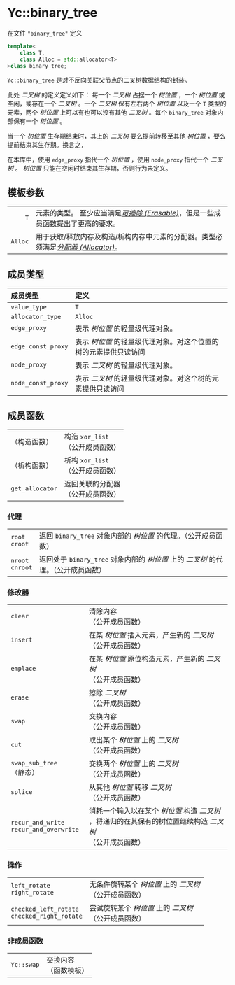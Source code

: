 # Yc::binary_tree

在文件 `"binary_tree"` 定义

```C++
template<
    class T,
    class Alloc = std::allocator<T>
>class binary_tree;
```

`Yc::binary_tree` 是对不反向关联父节点的二叉树数据结构的封装。

此处 _二叉树_ 的定义定义如下：
每一个 _二叉树_ 占据一个 _树位置_ ，一个 _树位置_ 或空闲，或存在一个 _二叉树_ 。一个 _二叉树_ 保有左右两个 _树位置_ 以及一个 `T` 类型的元素，两个 _树位置_ 上可以有也可以没有其他 _二叉树_ 。每个 `binary_tree` 对象内部保有一个 _树位置_ 。

当一个 _树位置_ 生存期结束时，其上的 _二叉树_ 要么提前转移至其他 _树位置_ ，要么提前结束其生存期。换言之，

在本库中，使用 `edge_proxy` 指代一个 _树位置_ ，使用 `node_proxy` 指代一个 _二叉树_ 。 _树位置_ 只能在空闲时结束其生存期，否则行为未定义。

## 模板参数

| | |
|-:|:-|
|`T`|元素的类型。 至少应当满足[_可擦除 (Erasable)_](https://zh.cppreference.com/w/cpp/named_req/Erasable)，但是一些成员函数提出了更高的要求。|
|`Alloc`|用于获取/释放内存及构造/析构内存中元素的分配器。类型必须满足[_分配器 (Allocator)_](https://zh.cppreference.com/w/cpp/named_req/Allocator)。|

## 成员类型

|成员类型|定义|
|:-|:-|
|`value_type`|`T`|
|`allocator_type`|`Alloc`|
|`edge_proxy`|表示 _树位置_ 的轻量级代理对象。|
|`edge_const_proxy`|表示 _树位置_ 的轻量级代理对象。对这个位置的树的元素提供只读访问|
|`node_proxy`|表示 _二叉树_ 的轻量级代理对象。|
|`node_const_proxy`|表示 _二叉树_ 的轻量级代理对象。对这个树的元素提供只读访问|

## 成员函数

|||
|:-|:-|
|（构造函数）|构造 `xor_list` <br>（公开成员函数）|
|（析构函数）|析构 `xor_list` <br>（公开成员函数）|
|`get_allocator`|返回关联的分配器<br>（公开成员函数）|

### 代理

|||
|:-|:-|
|`root`<br>`croot`|返回 `binary_tree` 对象内部的 _树位置_ 的代理。（公开成员函数）|
|`nroot`<br>`cnroot`|返回处于 `binary_tree` 对象内部的 _树位置_ 上的 _二叉树_ 的代理。（公开成员函数）|

### 修改器

|||
|:-|:-|
|`clear`|清除内容<br>（公开成员函数）|
|`insert`|在某 _树位置_ 插入元素，产生新的 _二叉树_ <br>（公开成员函数）|
|`emplace`|在某 _树位置_ 原位构造元素，产生新的 _二叉树_ <br>（公开成员函数）|
|`erase`|擦除 _二叉树_ <br>（公开成员函数）|
|`swap`|交换内容<br>（公开成员函数）|
|`cut`|取出某个 _树位置_ 上的 _二叉树_ <br>（公开成员函数）|
|`swap_sub_tree`（静态）|交换两个 _树位置_ 上的 _二叉树_ <br>（公开成员函数）|
|`splice`|从其他 _树位置_ 转移 _二叉树_ <br>（公开成员函数）|
|`recur_and_write`<br>`recur_and_overwrite`|消耗一个输入以在某个 _树位置_ 构造 _二叉树_ ，将递归的在其保有的树位置继续构造 _二叉树_ <br>（公开成员函数）|

### 操作

|||
|:-|:-|
|`left_rotate`<br>`right_rotate`|无条件旋转某个 _树位置_ 上的 _二叉树_ <br>（公开成员函数）|
|`checked_left_rotate`<br>`checked_right_rotate`|尝试旋转某个 _树位置_ 上的 _二叉树_ <br>（公开成员函数）|

### 非成员函数

|||
|:-|:-|
|`Yc::swap`|交换内容<br>（函数模板）|
